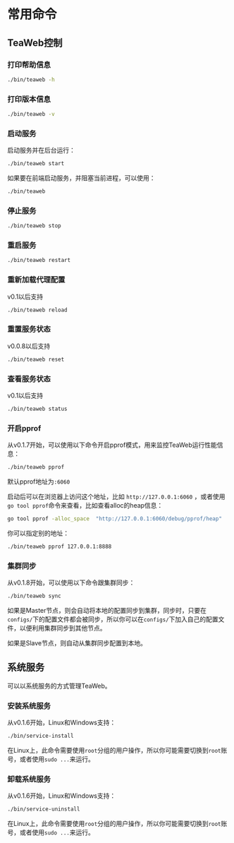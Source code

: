 # 常用命令
## TeaWeb控制
### 打印帮助信息
~~~bash
./bin/teaweb -h
~~~

### 打印版本信息
~~~bash
./bin/teaweb -v
~~~

### 启动服务
启动服务并在后台运行：
~~~bash
./bin/teaweb start
~~~

如果要在前端启动服务，并阻塞当前进程，可以使用：
~~~bash
./bin/teaweb
~~~

### 停止服务
~~~bash
./bin/teaweb stop
~~~

### 重启服务
~~~bash
./bin/teaweb restart
~~~

### 重新加载代理配置
v0.1以后支持
~~~bash
./bin/teaweb reload
~~~

### 重置服务状态
v0.0.8以后支持
~~~bash
./bin/teaweb reset
~~~

### 查看服务状态
v0.1以后支持
~~~bash
./bin/teaweb status
~~~

### 开启pprof
从v0.1.7开始，可以使用以下命令开启pprof模式，用来监控TeaWeb运行性能信息：
~~~bash
./bin/teaweb pprof
~~~
默认pprof地址为`:6060`

启动后可以在浏览器上访问这个地址，比如 `http://127.0.0.1:6060` ，或者使用`go tool pprof`命令来查看，比如查看alloc的heap信息：
~~~bash
go tool pprof -alloc_space  "http://127.0.0.1:6060/debug/pprof/heap"
~~~

你可以指定别的地址：
~~~bash
./bin/teaweb pprof 127.0.0.1:8888
~~~

### 集群同步
从v0.1.8开始，可以使用以下命令跟集群同步：
~~~bash
./bin/teaweb sync
~~~
如果是Master节点，则会自动将本地的配置同步到集群，同步时，只要在`configs/`下的配置文件都会被同步，所以你可以在`configs/`下加入自己的配置文件，以便利用集群同步到其他节点。

如果是Slave节点，则自动从集群同步配置到本地。


## 系统服务
可以以系统服务的方式管理TeaWeb。

### 安装系统服务
从v0.1.6开始，Linux和Windows支持：
~~~bash
./bin/service-install
~~~

在Linux上，此命令需要使用`root`分组的用户操作，所以你可能需要切换到`root`账号，或者使用`sudo ...`来运行。

### 卸载系统服务
从v0.1.6开始，Linux和Windows支持：
~~~bash
./bin/service-uninstall
~~~

在Linux上，此命令需要使用`root`分组的用户操作，所以你可能需要切换到`root`账号，或者使用`sudo ...`来运行。